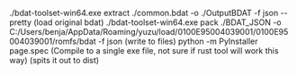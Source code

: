 ./bdat-toolset-win64.exe extract ./common.bdat -o ./OutputBDAT -f json --pretty (load original bdat)
./bdat-toolset-win64.exe pack ./BDAT_JSON -o C:/Users/benja/AppData/Roaming/yuzu/load/0100E95004039001/0100E95004039001/romfs/bdat -f json (write to files)
python -m PyInstaller page.spec     (Compile to a single exe file, not sure if rust tool will work this way) (spits it out to dist)